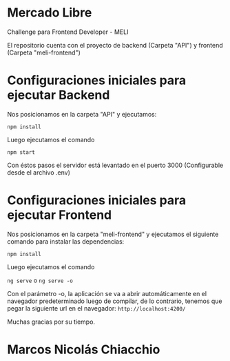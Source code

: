 # Mercado Libre
Challenge para Frontend Developer - MELI

El repositorio cuenta con el proyecto de backend (Carpeta "API") y frontend (Carpeta "meli-frontend")

# Configuraciones iniciales para ejecutar Backend
Nos posicionamos en la carpeta "API" y ejecutamos: 

`npm install`

Luego ejecutamos el comando

`npm start`

Con éstos pasos el servidor está levantado en el puerto 3000 (Configurable desde el archivo .env)

# Configuraciones iniciales para ejecutar Frontend
Nos posicionamos en la carpeta "meli-frontend" y ejecutamos el siguiente comando para instalar las dependencias:

`npm install`

Luego ejecutamos el comando

`ng serve` o `ng serve -o`

Con el parámetro -o, la aplicación se va a abrir automáticamente en el navegador predeterminado luego de compilar, de lo contrario, tenemos que pegar la siguiente url en el navegador: `http://localhost:4200/`

Muchas gracias por su tiempo.

# Marcos Nicolás Chiacchio
